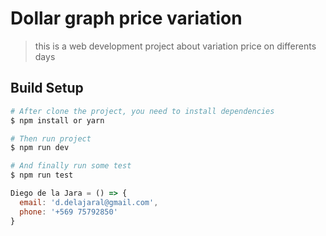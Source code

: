 # Dollar graph price variation

> this is a web development project about variation price on differents days

## Build Setup

``` bash
# After clone the project, you need to install dependencies
$ npm install or yarn

# Then run project
$ npm run dev

# And finally run some test
$ npm run test

```
```javascript
Diego de la Jara = () => {
  email: 'd.delajaral@gmail.com',
  phone: '+569 75792850'
}

```
